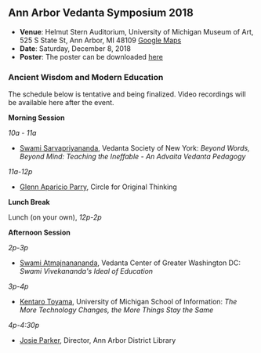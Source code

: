 ## Ann Arbor Vedanta Symposium 2018

* **Venue**: Helmut Stern Auditorium, University of Michigan Museum of Art, 525 S State St, Ann Arbor, MI 48109 [Google Maps](https://goo.gl/maps/V5kMxjVzjkn)
* **Date**: Saturday, December 8, 2018
* **Poster**: The poster can be downloaded [here](2018_files/A2VS2018.jpg)

### Ancient Wisdom and Modern Education

The schedule below is tentative and being finalized. Video recordings will be available here after the event.

**Morning Session**

_10a - 11a_

- [Swami Sarvapriyananda](http://www.vedantany.org/resident-swamis/), Vedanta Society of New York: _Beyond Words, Beyond Mind: Teaching the Ineffable - An Advaita Vedanta Pedagogy_

_11a-12p_

- [Glenn Aparicio Parry](https://originalthinking.us/glenn-aparicio-parry/), Circle for Original Thinking


**Lunch Break**

Lunch (on your own), _12p-2p_

**Afternoon Session**

_2p-3p_

- [Swami Atmajnanananda](http://vedantanc.org/swami-atmajnanananda), Vedanta Center of Greater Washington DC: _Swami Vivekananda's Ideal of Education_

_3p-4p_

- [Kentaro Toyama](http://www.kentarotoyama.org/), University of Michigan School of Information: _The More Technology Changes, the More Things Stay the Same_

_4p-4:30p_

- [Josie Parker](https://aadl.org/aadl_josieparker04), Director, Ann Arbor District Library
